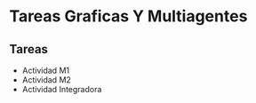 # Tareas Graficas Y Multiagentes

## Tareas

-   Actividad M1
-   Actividad M2
-   Actividad Integradora
